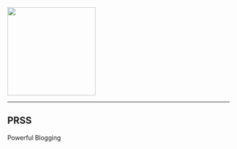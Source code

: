 <div>
  <img src="https://i.imgur.com/MnLAE1j.png" width="200" />
</div>

----------------------

## PRSS
Powerful Blogging
